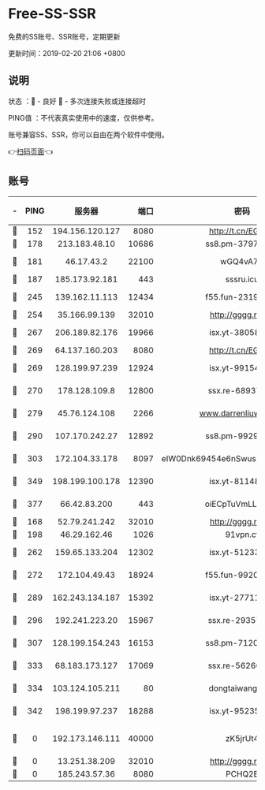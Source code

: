 # Free-SS-SSR

免费的SS账号、SSR账号，定期更新

更新时间：2019-02-20 21:06 +0800

## 说明

状态     ：🙂 - 良好 🙁 - 多次连接失败或连接超时

PING值   ：不代表真实使用中的速度，仅供参考。

账号兼容SS、SSR，你可以自由在两个软件中使用。

👉[扫码页面](https://liesauer.github.io/free-ss-ssr.github.io/)👈

## 账号

|-|PING|服务器|端口|密码|加密方式|区域|
|:----:|:----:|:-----:|-----:|:----:|:----:|:----:|
|🙂|152|194.156.120.127|8080|http://t.cn/EGJIyrl|rc4-md5|RU|
|🙂|178|213.183.48.10|10686|ss8.pm-37975412|rc4-md5|RU|
|🙂|181|46.17.43.2|22100|wGQ4vA7D|aes-256-gcm|RU|
|🙂|187|185.173.92.181|443|sssru.icu|rc4-md5|RU|
|🙂|245|139.162.11.113|12434|f55.fun-23190804|aes-256-cfb|SG|
|🙂|254|35.166.99.139|32010|http://gggg.rocks|chacha20|US|
|🙂|267|206.189.82.176|19966|isx.yt-38058663|aes-256-cfb|SG|
|🙂|269|64.137.160.203|8080|http://t.cn/EGJIyrl|rc4-md5|CA|
|🙂|269|128.199.97.239|12924|isx.yt-99154843|aes-256-cfb|SG|
|🙂|270|178.128.109.8|12800|ssx.re-68937951|aes-256-cfb|SG|
|🙂|279|45.76.124.108|2266|www.darrenliuwei.com|aes-256-cfb|AU|
|🙂|290|107.170.242.27|12892|ss8.pm-99298452|aes-256-cfb|US|
|🙂|303|172.104.33.178|8097|eIW0Dnk69454e6nSwuspv9DmS201tQ0D|aes-256-cfb|SG|
|🙂|349|198.199.100.178|12390|isx.yt-81148539|aes-256-cfb|US|
|🙂|377|66.42.83.200|443|oiECpTuVmLLxk4Ts|aes-256-cfb|US|
|🙂|168|52.79.241.242|32010|http://gggg.rocks|chacha20|KR|
|🙂|198|46.29.162.46|1026|91vpn.cf|rc4-md5|RU|
|🙂|262|159.65.133.204|12302|isx.yt-51233749|aes-256-cfb|SG|
|🙂|272|172.104.49.43|18924|f55.fun-99200457|aes-256-cfb|SG|
|🙂|289|162.243.134.187|15392|isx.yt-27711112|aes-256-cfb|US|
|🙂|296|192.241.223.20|15967|ssx.re-29357040|aes-256-cfb|US|
|🙂|307|128.199.154.243|16153|ss8.pm-71203520|aes-256-cfb|SG|
|🙂|333|68.183.173.127|17069|ssx.re-56266440|aes-256-cfb|US|
|🙂|334|103.124.105.211|80|dongtaiwang.com|aes-256-cfb|US|
|🙁|342|198.199.97.237|18288|isx.yt-95235658|aes-256-cfb|US|
|🙁|0|192.173.146.111|40000|zK5jrUt4|chacha20-ietf-poly1305|US|
|🙁|0|13.251.38.209|32010|http://gggg.rocks|chacha20|SG|
|🙁|0|185.243.57.36|8080|PCHQ2E|rc4-md5|US|
